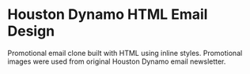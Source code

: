# Houston Dynamo HTML Email Design
Promotional email clone built with HTML using inline styles. Promotional images were used from original Houston Dynamo email newsletter.
